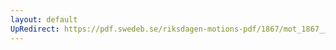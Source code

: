 ```yaml
---
layout: default
UpRedirect: https://pdf.swedeb.se/riksdagen-motions-pdf/1867/mot_1867__ak__00015/mot_1867__ak__00015_001.pdf
---
```

